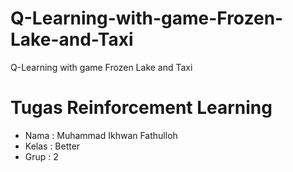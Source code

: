 # Q-Learning-with-game-Frozen-Lake-and-Taxi
Q-Learning with game Frozen Lake and Taxi

# Tugas Reinforcement Learning
<ul>
  <li>Nama : Muhammad Ikhwan Fathulloh</li>
  <li>Kelas : Better</li>
  <li>Grup : 2</li>
</ul>
